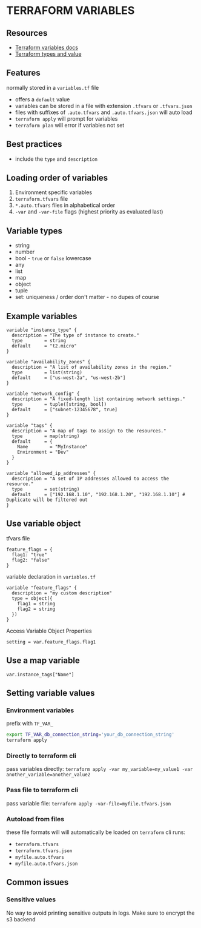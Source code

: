 # TERRAFORM VARIABLES

## Resources

- [Terraform variables docs](https://www.terraform.io/docs/configuration/variables.html)
- [Terraform types and value](https://developer.hashicorp.com/terraform/language/expressions/types)

## Features
normally stored in a `variables.tf` file
- offers a `default` value
- variables can be stored in a file with extension `.tfvars` or `.tfvars.json`
- files with suffixes of `.auto.tfvars` and `.auto.tfvars.json` will auto load
- `terraform apply` will prompt for variables
- `terraform plan` will error if variables not set

## Best practices
- include the `type` and `description`

## Loading order of variables
1. Environment specific variables
2. `terraform.tfvars` file
3. `*.auto.tfvars` files in alphabetical order
4. `-var` and `-var-file` flags (highest priority as evaluated last)

## Variable types

- string
- number
- bool - `true` or `false` lowercase
- any
- list
- map
- object
- tuple
- set: uniqueness / order don't matter - no dupes of course

## Example variables

```hcl
variable "instance_type" {
  description = "The type of instance to create."
  type        = string
  default     = "t2.micro"
}

variable "availability_zones" {
  description = "A list of availability zones in the region."
  type        = list(string)
  default     = ["us-west-2a", "us-west-2b"]
}

variable "network_config" {
  description = "A fixed-length list containing network settings."
  type        = tuple([string, bool])
  default     = ["subnet-12345678", true]
}

variable "tags" {
  description = "A map of tags to assign to the resources."
  type        = map(string)
  default     = {
    Name        = "MyInstance"
    Environment = "Dev"
  }
}

variable "allowed_ip_addresses" {
  description = "A set of IP addresses allowed to access the resource."
  type        = set(string)
  default     = ["192.168.1.10", "192.168.1.20", "192.168.1.10"] # Duplicate will be filtered out
}
```

## Use variable object

tfvars file

```env
feature_flags = {
  flag1: "true"
  flag2: "false"
}
```

variable declaration in `variables.tf`

```hcl
variable "feature_flags" {
  description = "my custom description"
  type = object({
    flag1 = string
    flag2 = string
  })
}
```

Access Variable Object Properties

```hcl
setting = var.feature_flags.flag1
```

## Use a map variable

`var.instance_tags["Name"]`

## Setting variable values

### Environment variables
prefix with `TF_VAR_`

```bash
export TF_VAR_db_connection_string='your_db_connection_string'
terraform apply
```

### Directly to terraform cli
pass variables directly:
`terraform apply -var my_variable=my_value1 -var another_variable=another_value2`

### Pass file to terraform cli
pass variable file:
`terraform apply -var-file=myfile.tfvars.json`

### Autoload from files
these file formats will will automatically be loaded on `terraform` cli runs:
- `terraform.tfvars`
- `terraform.tfvars.json`
- `myfile.auto.tfvars`
- `myfile.auto.tfvars.json`

## Common issues

### Sensitive values

No way to avoid printing sensitive outputs in logs. Make sure to encrypt the
s3 backend
